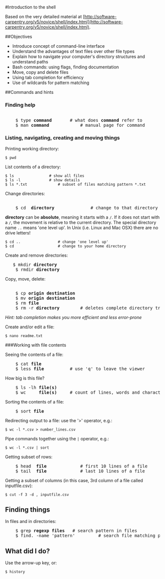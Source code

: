 #Introduction to the shell

Based on the very detailed material at [http://software-carpentry.org/v5/novice/shell/index.html](http://software-carpentry.org/v5/novice/shell/index.html).

##Objectives

* Introduce concept of command-line interface
* Understand the advantages of text files over other file types
* Explain how to navigate your computer's directory structures and understand paths
* Bash commands: using flags, finding documentation
* Move, copy and delete files
* Using tab completion for efficiency
* Use of wildcards for pattern matching


##Commands and hints

### Finding help
<pre>	
	$ type <b>command</b>		# what does <b>command</b> refer to
	$ man <b>command</b>			# manual page for command
</pre>

### Listing, navigating, creating and moving things

Printing working directory:

	$ pwd

List contents of a directory:

	$ ls				# show all files
	$ ls -l				# show details
	$ ls *.txt     			# subset of files matching pattern *.txt
	
Change directories:
<pre>	
	$ cd  <b>directory</b>           	# change to that directory
</pre>

<b>directory</b> can be <b>absolute</b>, meaning it starts with a `/`. If it does not start with a `/`, the movement is relative to the current directory. The special directory name `..` means 'one level up'. In Unix (i.e. Linux and Mac OSX) there are no drive letters!

	$ cd ..         		# change 'one level up'
	$ cd            		# change to your home directory
	
Create and remove directories:

<pre>	$ mkdir <b>directory</b>
	$ rmdir <b>directory</b>
</pre>

Copy, move, delete:
	
<pre>	
	$ cp <b>origin</b> <b>destination</b>
	$ mv <b>origin</b> <b>destination</b>
	$ rm <b>file</b>
	$ rm -r <b>directory</b>		# deletes complete directory tree
</pre>	

*Hint: tab completion makes you more efficient and less error-prone*

Create and/or edit a file:
	
	$ nano readme.txt
	
###Working with file contents

Seeing the contents of a file:

<pre>
	$ cat <b>file</b>
	$ less <b>file</b>  		# use 'q' to leave the viewer
</pre>	

How big is this file?
	
<pre>
	$ ls -lh <b>file(s)</b>
	$ wc     <b>file(s)</b>		# count of lines, words and characters
</pre>

Sorting the contents of a file:
	
<pre>
	$ sort <b>file</b>
</pre>

Redirecting output to a file: use the '>' operator, e.g.:

	$ wc -l *.csv > number_lines.csv
	
Pipe commands together using the `|` operator, e.g.:

	$ wc -l *.csv | sort
	
Getting subset of rows:

<pre>
	$ head  <b>file</b>        		# first 10 lines of a file
	$ tail  <b>file</b>        		# last 10 lines of a file
</pre>	

Getting a subset of columns (in this case, 3rd column of a file called inputfile.csv):
	
	$ cut -f 3 -d , inputfile.csv
	
## Finding things

In files and in directories:
<pre>
	$ grep <b>regexp</b> <b>files</b>	# search pattern in files
	$ find. -name 'pattern'	        # search file matching pattern in current dir and below
</pre>		

## What did I do? 

Use the arrow-up key, or:
	
	$ history
